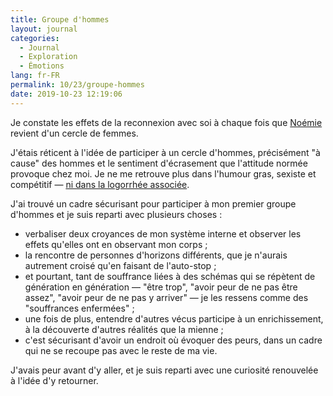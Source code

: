 ```yaml
---
title: Groupe d'hommes
layout: journal
categories:
  - Journal
  - Exploration
  - Émotions
lang: fr-FR
permalink: 10/23/groupe-hommes
date: 2019-10-23 12:19:06
---
```


Je constate les effets de la reconnexion avec soi à chaque fois que [Noémie](http://noemiegirard.co/) revient d'un cercle de femmes.

J'étais réticent à l'idée de participer à un cercle d'hommes, précisément "à cause" des hommes et le sentiment d'écrasement que l'attitude normée provoque chez moi. Je ne me retrouve plus dans l'humour gras, sexiste et compétitif — [ni dans la logorrhée associée](/2019/ralentir-se-taire-et-ecouter/).

J'ai trouvé un cadre sécurisant pour participer à mon premier groupe d'hommes et je suis reparti avec plusieurs choses :

- verbaliser deux croyances de mon système interne et observer les effets qu'elles ont en observant mon corps ;
- la rencontre de personnes d'horizons différents, que je n'aurais autrement croisé qu'en faisant de l'auto-stop ;
- et pourtant, tant de souffrance liées à des schémas qui se répètent de génération en génération — "être trop", "avoir peur de ne pas être assez", "avoir peur de ne pas y arriver" — je les ressens comme des "souffrances enfermées" ;
- une fois de plus, entendre d'autres vécus participe à un enrichissement, à la découverte d'autres réalités que la mienne ;
- c'est sécurisant d'avoir un endroit où évoquer des peurs, dans un cadre qui ne se recoupe pas avec le reste de ma vie.

J'avais peur avant d'y aller, et je suis reparti avec une curiosité renouvelée à l'idée d'y retourner.